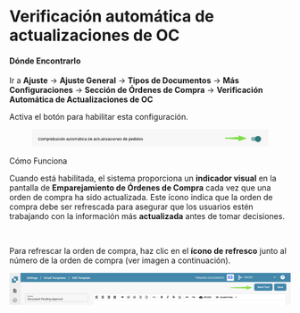 # Verificación automática de actualizaciones de OC

#### Dónde Encontrarlo

Ir a **Ajuste** → **Ajuste General** → **Tipos de Documentos** → **Más Configuraciones** → **Sección de Órdenes de Compra** → **Verificación Automática de Actualizaciones de OC**&#x20;

Activa el botón para habilitar esta configuración.

<figure><img src="../../../../../../.gitbook/assets/iScreen Shoter - Google Chrome - 250207110303.jpg" alt=""><figcaption></figcaption></figure>



Cómo Funciona

Cuando está habilitada, el sistema proporciona un **indicador visual** en la pantalla de **Emparejamiento de Órdenes de Compra** cada vez que una orden de compra ha sido actualizada. Este ícono indica que la orden de compra debe ser refrescada para asegurar que los usuarios estén trabajando con la información más **actualizada** antes de tomar decisiones.

<div align="left"><img src="https://files.gitbook.com/v0/b/gitbook-x-prod.appspot.com/o/spaces%2FT2n2w4uDCJvv7CJ5zrdk%2Fuploads%2FF8XWBZv8qYmgX4AlJCTw%2Fimage.png?alt=media&#x26;token=c298b346-b1bc-4513-8bb7-520384fe0b1b" alt=""></div>

Para refrescar la orden de compra, haz clic en el **ícono de refresco** junto al número de la orden de compra (ver imagen a continuación).

​![](<../../../../../../.gitbook/assets/image (5).png>)
